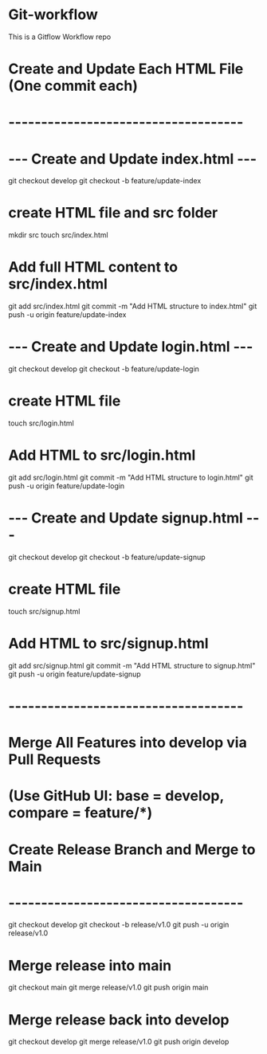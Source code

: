 # Git-workflow
This is a Gitflow Workflow repo


# Create and Update Each HTML File (One commit each)
# ------------------------------------

# ---  Create and Update index.html ---

git checkout develop
git checkout -b feature/update-index
# create HTML file and src folder
mkdir src
touch src/index.html
# Add full HTML content to src/index.html
git add src/index.html
git commit -m "Add HTML structure to index.html"
git push -u origin feature/update-index

# ---  Create and Update login.html ---
git checkout develop
git checkout -b feature/update-login
# create HTML file
touch src/login.html
# Add HTML to src/login.html
git add src/login.html
git commit -m "Add HTML structure to login.html"
git push -u origin feature/update-login

# ---  Create and Update signup.html ---
git checkout develop
git checkout -b feature/update-signup
# create HTML file
touch src/signup.html
# Add HTML to src/signup.html
git add src/signup.html
git commit -m "Add HTML structure to signup.html"
git push -u origin feature/update-signup

# ------------------------------------
# Merge All Features into develop via Pull Requests
# (Use GitHub UI: base = develop, compare = feature/*)



# Create Release Branch and Merge to Main
# ------------------------------------

git checkout develop
git checkout -b release/v1.0
git push -u origin release/v1.0

# Merge release into main
git checkout main
git merge release/v1.0
git push origin main

# Merge release back into develop
git checkout develop
git merge release/v1.0
git push origin develop
